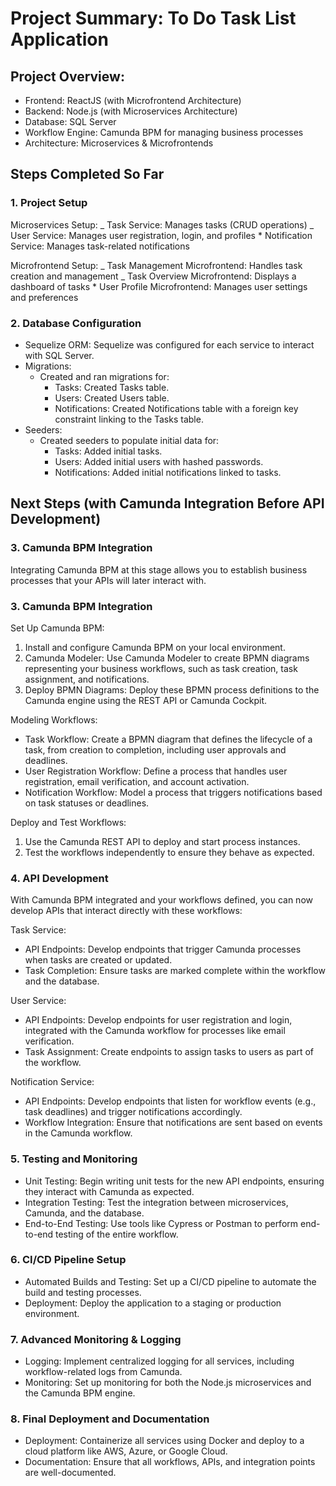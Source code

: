 # Project Summary: To Do Task List Application

## Project Overview:

- Frontend: ReactJS (with Microfrontend Architecture)
- Backend: Node.js (with Microservices Architecture)
- Database: SQL Server
- Workflow Engine: Camunda BPM for managing business processes
- Architecture: Microservices & Microfrontends

## Steps Completed So Far

### 1. Project Setup

Microservices Setup:
_ Task Service: Manages tasks (CRUD operations)
_ User Service: Manages user registration, login, and profiles \* Notification Service: Manages task-related notifications

Microfrontend Setup:
_ Task Management Microfrontend: Handles task creation and management
_ Task Overview Microfrontend: Displays a dashboard of tasks \* User Profile Microfrontend: Manages user settings and preferences

### 2. Database Configuration

- Sequelize ORM: Sequelize was configured for each service to interact with SQL Server.
- Migrations:
  - Created and ran migrations for:
    - Tasks: Created Tasks table.
    - Users: Created Users table.
    - Notifications: Created Notifications table with a foreign key constraint linking to the Tasks table.
- Seeders:
  - Created seeders to populate initial data for:
    - Tasks: Added initial tasks.
    - Users: Added initial users with hashed passwords.
    - Notifications: Added initial notifications linked to tasks.

## Next Steps (with Camunda Integration Before API Development)

### 3. Camunda BPM Integration

Integrating Camunda BPM at this stage allows you to establish business processes that your APIs will later interact with.

### 3. Camunda BPM Integration

Set Up Camunda BPM:

1. Install and configure Camunda BPM on your local environment.
2. Camunda Modeler: Use Camunda Modeler to create BPMN diagrams representing your business workflows, such as task creation, task assignment, and notifications.
3. Deploy BPMN Diagrams: Deploy these BPMN process definitions to the Camunda engine using the REST API or Camunda Cockpit.

Modeling Workflows:

- Task Workflow: Create a BPMN diagram that defines the lifecycle of a task, from creation to completion, including user approvals and deadlines.
- User Registration Workflow: Define a process that handles user registration, email verification, and account activation.
- Notification Workflow: Model a process that triggers notifications based on task statuses or deadlines.

Deploy and Test Workflows:

1. Use the Camunda REST API to deploy and start process instances.
2. Test the workflows independently to ensure they behave as expected.

### 4. API Development

With Camunda BPM integrated and your workflows defined, you can now develop APIs that interact directly with these workflows:

Task Service:

- API Endpoints: Develop endpoints that trigger Camunda processes when tasks are created or updated.
- Task Completion: Ensure tasks are marked complete within the workflow and the database.

User Service:

- API Endpoints: Develop endpoints for user registration and login, integrated with the Camunda workflow for processes like email verification.
- Task Assignment: Create endpoints to assign tasks to users as part of the workflow.

Notification Service:

- API Endpoints: Develop endpoints that listen for workflow events (e.g., task deadlines) and trigger notifications accordingly.
- Workflow Integration: Ensure that notifications are sent based on events in the Camunda workflow.

### 5. Testing and Monitoring

- Unit Testing: Begin writing unit tests for the new API endpoints, ensuring they interact with Camunda as expected.
- Integration Testing: Test the integration between microservices, Camunda, and the database.
- End-to-End Testing: Use tools like Cypress or Postman to perform end-to-end testing of the entire workflow.

### 6. CI/CD Pipeline Setup

- Automated Builds and Testing: Set up a CI/CD pipeline to automate the build and testing processes.
- Deployment: Deploy the application to a staging or production environment.

### 7. Advanced Monitoring & Logging

- Logging: Implement centralized logging for all services, including workflow-related logs from Camunda.
- Monitoring: Set up monitoring for both the Node.js microservices and the Camunda BPM engine.

### 8. Final Deployment and Documentation

- Deployment: Containerize all services using Docker and deploy to a cloud platform like AWS, Azure, or Google Cloud.
- Documentation: Ensure that all workflows, APIs, and integration points are well-documented.
